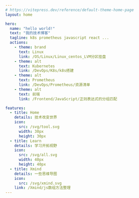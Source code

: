 ```yaml
---
# https://vitepress.dev/reference/default-theme-home-page
layout: home

hero:
  name: "hello world!"
  text: "我的技术博客"
  tagline: k8s prometheus javascript react ...
  actions:
    - theme: brand
      text: Linux
      link: /OS/Linux/Linux_centos_LVM分区挂盘
    - theme: alt
      text: Kubernetes
      link: /DevOps/K8s/k8s搭建
    - theme: alt
      text: Prometheus
      link: /DevOps/Prometheus/资源清单
    - theme: alt
      text: 前端
      link: /Frontend/JavaScript/正则表达式的分组匹配

features:
  - title: Home
    details: 技术改变世界
    icon: 
      src: /svg/tool.svg
      width: 30px
      height: 30px
  - title: Learn
    details: 学习开拓视野
    icon: 
      src: /svg/all.svg
      width: 40px
      height: 40px
  - title: Xmind
    details: 一些思维导图
    icon: 
      src: /svg/xmind.svg
    link: /Xmind/js数组方法整理
---
```

